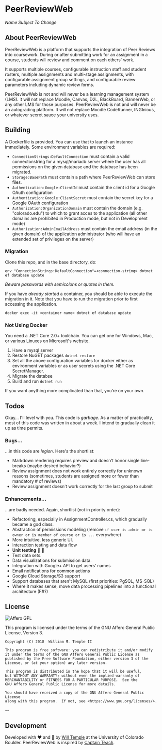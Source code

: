 # PeerReviewWeb
_Name Subject To Change_

## About PeerReviewWeb

PeerReviewWeb is a platform that supports the integration of Peer Reviews into
coursework. During or after submitting work for an assignment in a course,
students will review and comment on each others' work.

It supports multiple courses, configurable instruction staff and student
rosters, multiple assignments and multi-stage assignments, with configurable
assignment group settings, and configurable review parameters including dynamic
review forms.

PeerReviewWeb is not and will never be a learning management system (LMS). It
will not replace Moodle, Canvas, D2L, BlackBoard, BannerWeb, or any other LMS
for those purposes.  PeerReviewWeb is not and will never be an autograding
platform. It will not replace Moodle CodeRunner, INGInious, or whatever secret
sauce your university uses.

## Building

A Dockerfile is provided. You can use that to launch an instance immediately.
Some environment variables are required:

- `ConnectionStrings:DefaultConnection` must contain a valid connectonstring for
  a mysql/mariadb server where the user has all permissions on the given
  database and the database has been migrated.
- `Storage:BasePath` must contain a path where PeerReviewWeb can store files.
- `Authentication:Google:ClientId` must contain the client id for a Google OAuth
  configuration
- `Authentication:Google:ClientSecret` must contain the secret key for a Google 
  OAuth configuration
- `Authorization:OrganizationDomain` must contain the domain (e.g.
  "colorado.edu") to which to grant acces to the application (all other domains 
  are prohibited in Production mode, but not in Development mode)
- `Authorization:AdminEmailAddress` must contain the email address (in the given
  domain) of the application administrator (who will have an extended set of
  privileges on the server)

### Migration

Clone this repo, and in the base directory, do:

`env "ConnectionStrings:DefaultConnection"=<connection-string> dotnet ef database update`

_Beware passwords with semicolons or quotes in them._

If you have _already started_ a container, you should be able to execute the
migration in it. Note that you have to run the migration prior to first
accessing the application.

`docker exec -it <container name> dotnet ef database update`

### Not Using Docker

You need a .NET Core 2.0+ toolchain. You can get one for Windows, Mac, or
various Linuxes on Microsoft's website.

1. Have a mysql server
1. Restore NuGET packages `dotnet restore`
1. Set all the above configuration variables for docker either as environment
   variables or as user secrets using the .NET Core SecretManager.
1. Migrate the databse
1. Build and run `dotnet run`

If you want anything more complicated than that, you're on your own.

## Todos

Okay... I'll level with you. This code is _garbage_. As a matter of
practicality, most of this code was written in about a week. I intend to
gradually clean it up as time permits.

### Bugs...

...in this code are _legion_. Here's the shortlist:

- Markdown rendering requires preview and doesn't honor single line-breaks
  (maybe desired behavior?)
- Review assignment does not work entirely correctly for unknown reasons
  (sometimes, students are assigned more or fewer than mandatory # of reviews)
- Review assignment doesn't work correctly for the last group to submit

### Enhancements...

...are badly needed. Again, shortlist (not in priority order):

- Refactoring, especially in AssignmentController.cs, which gradually became a
  god class.
- Abstraction of permissions modeling (remove `if user is admin or is owner or
  is member of course or is ...` everywhere)
- More intuitive, less generic UI.
- Interaction testing and data flow
- __Unit testing__ :tada: :confetti_ball:
- Test data sets.
- Data visualizations for submission data.
- Integration with Google+ API to get users' names
- Email notifications for common actions
- Google Cloud Storage/S3 support
- Support databases that aren't MySQL (first priorities: PgSQL, MS-SQL)
- Where it makes sense, move data processing pipelines into a functional architecture (F#?)

## License

![Affero GPL](https://www.gnu.org/graphics/agplv3-155x51.png)

This program is licensed under the terms of the GNU Affero General Public
License, Version 3.

    Copyright (C) 2018  William M. Temple II

    This program is free software: you can redistribute it and/or modify
    it under the terms of the GNU Affero General Public License as
    published by the Free Software Foundation, either version 3 of the
    License, or (at your option) any later version.

    This program is distributed in the hope that it will be useful,
    but WITHOUT ANY WARRANTY; without even the implied warranty of
    MERCHANTABILITY or FITNESS FOR A PARTICULAR PURPOSE.  See the
    GNU Affero General Public License for more details.

    You should have received a copy of the GNU Affero General Public License
    along with this program.  If not, see <https://www.gnu.org/licenses/>. 


--

## Development

Developed with :heart: and :beer: by [Will Temple](https://www.wtemple.com) at
the University of Colorado Boulder. PeerReviewWeb is inspired by [Captain
Teach](github.com/brownplt/admiral-edu).

